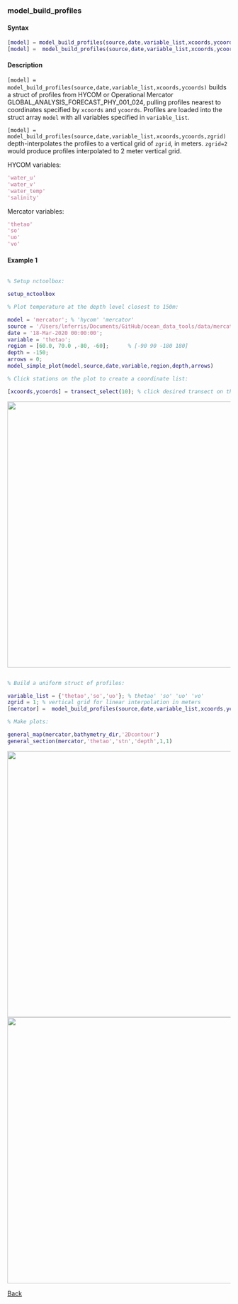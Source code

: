 ### model_build_profiles

#### Syntax

```Matlab
[model] = model_build_profiles(source,date,variable_list,xcoords,ycoords)
[model] =  model_build_profiles(source,date,variable_list,xcoords,ycoords,zgrid)
```
#### Description

``[model] = model_build_profiles(source,date,variable_list,xcoords,ycoords)`` builds a struct of profiles from HYCOM or Operational Mercator GLOBAL_ANALYSIS_FORECAST_PHY_001_024, pulling profiles nearest to coordinates specified by ``xcoords`` and ``ycoords``. Profiles are loaded into the struct array ``model`` with all variables specified in ``variable_list``.

``[model] = model_build_profiles(source,date,variable_list,xcoords,ycoords,zgrid)`` depth-interpolates the profiles to a vertical grid of ``zgrid``, in meters. ``zgrid=2`` would produce profiles interpolated to 2 meter vertical grid.

HYCOM variables: 
```Matlab
'water_u' 
'water_v' 
'water_temp' 
'salinity' 
```
Mercator variables: 
```Matlab
'thetao' 
'so' 
'uo' 
'vo' 
```
                     
#### Example 1


```Matlab

% Setup nctoolbox: 

setup_nctoolbox

% Plot temperature at the depth level closest to 150m:

model = 'mercator'; % 'hycom' 'mercator'
source = '/Users/lnferris/Documents/GitHub/ocean_data_tools/data/mercator/global-analysis-forecast-phy-001-024_1593408360353.nc'; 
date = '18-Mar-2020 00:00:00';   
variable = 'thetao'; 
region = [60.0, 70.0 ,-80, -60];      % [-90 90 -180 180]
depth = -150;                
arrows = 0;  
model_simple_plot(model,source,date,variable,region,depth,arrows)

% Click stations on the plot to create a coordinate list:

[xcoords,ycoords] = transect_select(10); % click desired transect on the figure, densify selection by 10x 

```
<img src="https://user-images.githubusercontent.com/24570061/88411026-3c1c3180-cda5-11ea-81d3-d3b656315464.png" width="600">

```Matlab

% Build a uniform struct of profiles:

variable_list = {'thetao','so','uo'}; % thetao' 'so' 'uo' 'vo'
zgrid = 1; % vertical grid for linear interpolation in meters
[mercator] =  model_build_profiles(source,date,variable_list,xcoords,ycoords,zgrid); % zgrid optional, no interpolation if unspecified

% Make plots:

general_map(mercator,bathymetry_dir,'2Dcontour')
general_section(mercator,'thetao','stn','depth',1,1)

```
<img src="https://user-images.githubusercontent.com/24570061/88411140-6b32a300-cda5-11ea-922e-48bf06df90b3.png" width="600">
<img src="https://user-images.githubusercontent.com/24570061/88411172-7685ce80-cda5-11ea-9ae9-0989c763bef9.png" width="600">

[Back](https://github.com/lnferris/ocean_data_tools#building-uniform-structs-from-data-sources-1)

